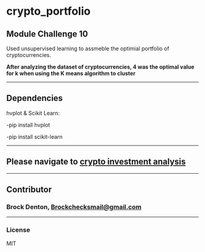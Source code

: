 # crypto_portfolio
Module Challenge 10
---
Used unsupervised learning to assmeble the optimial portfolio of cryptocurrencies.    

**After analyzing the dataset of cryptocurrencies, 4 was the optimal value for k when using the K means algorithm to cluster**

---
## Dependencies 

hvplot & Scikit Learn:

-pip install hvplot 

-pip install scikit-learn

---
## Please navigate to [crypto investment analysis](https://github.com/Brock-Denton/crypto_portfolio/blob/main/crypto_investments.ipynb)
---
## Contributor
### Brock Denton, Brockchecksmail@gmail.com 
---
### License 
MIT 
